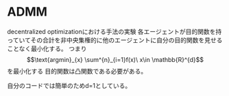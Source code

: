 # ADMM

decentralized optimizationにおける手法の実験
各エージェントが目的関数を持っていてその合計を非中央集権的に他のエージェントに自分の目的関数を見せることなく最小化する。
つまり
$$\text{argmin}_{x} \sum^{n}_{i=1}f(x)\ x\in \mathbb{R}^{d}$$
を最小化する
目的関数は凸関数である必要がある。

自分のコードでは簡単のためd=1としている。
